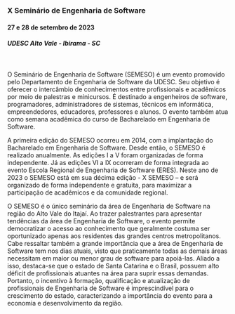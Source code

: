 
### X Seminário de Engenharia de Software 

#### 27 e 28 de setembro de 2023

##### UDESC Alto Vale - Ibirama - SC
&nbsp;

O Seminário de Engenharia de Software (SEMESO) é um evento promovido pelo Departamento de Engenharia de Software da UDESC. Seu objetivo é oferecer o intercâmbio de conhecimentos entre profissionais e acadêmicos por meio de palestras e minicursos. É destinado a engenheiros de software, programadores, administradores de sistemas, técnicos em informática, empreendedores, educadores, professores e alunos. O evento também atua como semana acadêmica do curso de Bacharelado em Engenharia de Software.

A primeira edição do SEMESO ocorreu em 2014, com a implantação do Bacharelado em Engenharia de Software. Desde então, o SEMESO é realizado anualmente. As edições I a V foram organizadas de forma independente. Já as edições VI a IX ocorreram de forma integrada ao evento Escola Regional de Engenharia de Software (ERES). Neste ano de 2023 o SEMESO está em sua décima edição - X SEMESO – e será organizado de forma independente e gratuita, para maximizar a participação de acadêmicos e da comunidade regional.

O SEMESO é o único seminário da área de Engenharia de Software na região do Alto Vale do Itajaí. Ao trazer palestrantes para apresentar tendências da área de Engenharia de Software, o evento permite democratizar o acesso ao conhecimento que geralmente costuma ser oportunizado apenas aos residentes das grandes centros metropolitanos. Cabe ressaltar também a grande importância que a área de Engenharia de Software tem nos dias atuais, visto que praticamente todas as demais áreas necessitam em maior ou menor grau de software para apoiá-las. Aliado a isso, destaca-se que o estado de Santa Catarina e o Brasil, possuem alto déficit de profissionais atuantes na área para suprir essas demandas. Portanto, o incentivo à formação, qualificação e atualização de profissionais de Engenharia de Software é imprescindível para o crescimento do estado, caracterizando a importância do evento para a economia e desenvolvimento da região. 
